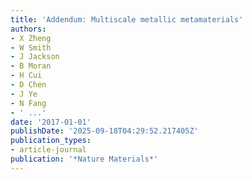 ```yaml
---
title: 'Addendum: Multiscale metallic metamaterials'
authors:
- X Zheng
- W Smith
- J Jackson
- B Moran
- H Cui
- D Chen
- J Ye
- N Fang
- ' ...'
date: '2017-01-01'
publishDate: '2025-09-18T04:29:52.217405Z'
publication_types:
- article-journal
publication: '*Nature Materials*'
---
```

